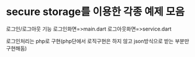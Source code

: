 # secure storage를 이용한 각종 예제 모음

로그인/로그아웃 기능
로그인화면=>main.dart
로그아웃화면=>service.dart

로그인처리는 php로 구현(php단에서 로직구현은 하지 않고 json방식으로 받는 부분만 구현해둠)
